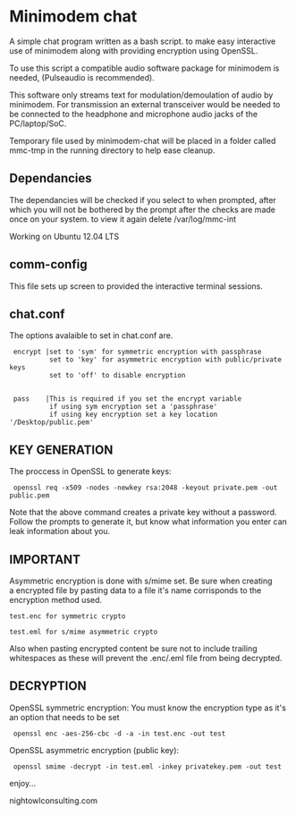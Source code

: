# Minimodem chat 

 A simple chat program written as a bash script. to make easy 
 interactive use of minimodem along with providing 
 encryption using OpenSSL.

 To use this script a compatible audio software package for 
 minimodem is needed, (Pulseaudio is recommended).
 
 This software only streams text for modulation/demoulation 
 of audio by minimodem. For transmission an external transceiver 
 would be needed to be connected to the headphone and microphone 
 audio jacks of the PC/laptop/SoC.

 Temporary file used by minimodem-chat will be placed in a 
 folder called mmc-tmp in the running directory to help 
 ease cleanup.

## Dependancies
 The dependancies will be checked if you select to when 
 prompted, after which you will not be bothered by the
 prompt after the checks are made once on your system.
 to view it again delete /var/log/mmc-int

 Working on Ubuntu 12.04 LTS

## comm-config
 This file sets up screen to provided the interactive 
 terminal sessions. 

## chat.conf
 The options avalaible to set in chat.conf are.

```
 encrypt |set to 'sym' for symmetric encryption with passphrase 
          set to 'key' for asymmetric encryption with public/private keys
          set to 'off' to disable encryption 


 pass    |This is required if you set the encrypt variable
          if using sym encryption set a 'passphrase'
          if using key encryption set a key location '/Desktop/public.pem'
```

## KEY GENERATION
 
 The proccess in OpenSSL to generate keys:
```
 openssl req -x509 -nodes -newkey rsa:2048 -keyout private.pem -out public.pem
```
 Note that the above command creates a private key without a password.
 Follow the prompts to generate it, but know what information you enter 
 can leak information about you. 
 

## IMPORTANT

 Asymmetric encryption is done with s/mime set. Be sure when creating  
 a encrypted file by pasting data to a file it's name corrisponds to the 
 encryption method used. 

    test.enc for symmetric crypto
    
    test.eml for s/mime asymmetric crypto 

 Also when pasting encrypted content be sure not to include trailing 
 whitespaces as these will prevent the .enc/.eml file from being decrypted. 
 
## DECRYPTION

 OpenSSL symmetric encryption: 
 You must know the encryption type as it's an option that needs to be set
```
 openssl enc -aes-256-cbc -d -a -in test.enc -out test
``` 

 OpenSSL asymmetric encryption (public key):
```
 openssl smime -decrypt -in test.eml -inkey privatekey.pem -out test
```
 

 enjoy...
 
 nightowlconsulting.com
